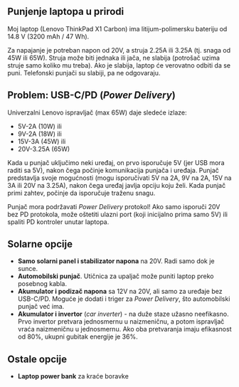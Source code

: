 ## Punjenje laptopa u prirodi

Moj laptop (Lenovo ThinkPad X1 Carbon) ima litijum-polimersku bateriju od 14.8 V (3200 mAh / 47 Wh).

Za napajanje je potreban napon od 20V, a struja 2.25A ili 3.25A (tj. snaga od 45W ili 65W). Struja može biti jednaka ili jača, ne slabija (potrošač uzima struje samo koliko mu treba). Ako je slabija, laptop će verovatno odbiti da se puni. Telefonski punjači su slabiji, pa ne odgovaraju.

## Problem: USB-C/PD (*Power Delivery*)

Univerzalni Lenovo ispravljač (max 65W) daje sledeće izlaze: 

- 5V-2A (10W) ili
- 9V-2A (18W) ili
- 15V-3A (45W) ili
- 20V-3.25A (65W)

Kada u punjač uključimo neki uređaj, on prvo isporučuje 5V (jer USB mora raditi sa 5V), nakon čega počinje komunikacija punjača i uređaja. Punjač predstavlja svoje mogućnosti (mogu isporučivati 5V na 2A, 9V na 2A, 15V na 3A ili 20V na 3.25A), nakon čega uređaj javlja opciju koju želi. Kada punjač primi zahtev, počinje da isporučuje traženu snagu.

Punjač mora podržavati *Power Delivery* protokol! Ako samo isporuči 20V bez PD protokola, može oštetiti ulazni port (koji inicijalno prima samo 5V) ili spaliti PD kontroler unutar laptopa.

## Solarne opcije

- **Samo solarni panel i stabilizator napona** na 20V. Radi samo dok je sunce.
- **Automobilski punjač**. Utičnica za upaljač može puniti laptop preko posebnog kabla.
- **Akumulator i podizač napona** sa 12V na 20V, ali samo za uređaje bez USB-C/PD. Moguće je dodati i triger za *Power Delivery*, što automobilski punjač već ima.
- **Akumulator i invertor** (*car inverter*) - na duže staze užasno neefikasno. Prvo invertor pretvara jednosmernu u naizmeničnu, a potom ispravljač vraća naizmeničnu u jednosmernu. Ako oba pretvaranja imaju efikasnost od 80%, ukupni gubitak energije je 36%.

## Ostale opcije

- **Laptop power bank** za kraće boravke

